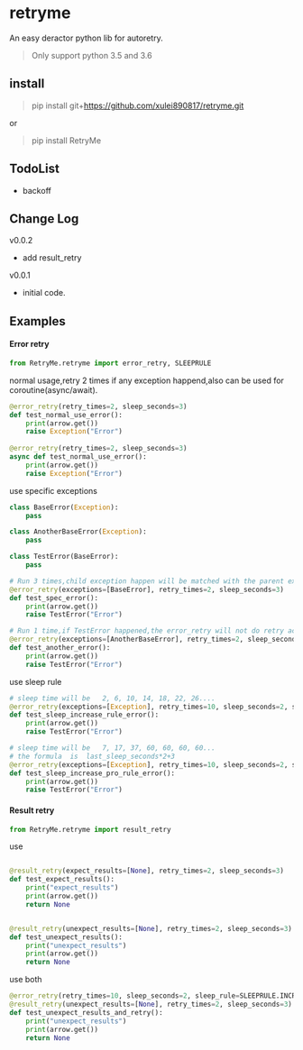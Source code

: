 # retryme
An easy deractor python lib for autoretry.
>Only support python 3.5 and 3.6
## install
> pip install git+https://github.com/xulei890817/retryme.git

or

> pip install RetryMe

## TodoList
* backoff

## Change Log
v0.0.2
* add result_retry

v0.0.1
* initial code.

## Examples

#### Error retry
```python
from RetryMe.retryme import error_retry, SLEEPRULE
```

normal usage,retry 2 times if any exception happend,also can be used for coroutine(async/await).
```python
@error_retry(retry_times=2, sleep_seconds=3)
def test_normal_use_error():
    print(arrow.get())
    raise Exception("Error")
    
@error_retry(retry_times=2, sleep_seconds=3)
async def test_normal_use_error():
    print(arrow.get())
    raise Exception("Error")
```

use specific  exceptions
```python
class BaseError(Exception):
    pass

class AnotherBaseError(Exception):
    pass

class TestError(BaseError):
    pass

# Run 3 times,child exception happen will be matched with the parent exception class.
@error_retry(exceptions=[BaseError], retry_times=2, sleep_seconds=3)
def test_spec_error():
    print(arrow.get())
    raise TestError("Error")

# Run 1 time,if TestError happened,the error_retry will not do retry action.
@error_retry(exceptions=[AnotherBaseError], retry_times=2, sleep_seconds=3)
def test_another_error():
    print(arrow.get())
    raise TestError("Error")
```

use sleep rule
```python
# sleep time will be   2, 6, 10, 14, 18, 22, 26....
@error_retry(exceptions=[Exception], retry_times=10, sleep_seconds=2, sleep_rule=SLEEPRULE.INCREASE, sleep_rule_args={"step": 4})
def test_sleep_increase_rule_error():
    print(arrow.get())
    raise TestError("Error")

# sleep time will be   7, 17, 37, 60, 60, 60, 60...
# the formula  is  last_sleep_seconds*2+3
@error_retry(exceptions=[Exception], retry_times=10, sleep_seconds=2, sleep_rule=SLEEPRULE.INCREASEPRO, sleep_rule_args={"max_sleep_time": 60})
def test_sleep_increase_pro_rule_error():
    print(arrow.get())
    raise TestError("Error")
```


#### Result retry
```python
from RetryMe.retryme import result_retry
```


use 
```python

@result_retry(expect_results=[None], retry_times=2, sleep_seconds=3)
def test_expect_results():
    print("expect_results")
    print(arrow.get())
    return None


@result_retry(unexpect_results=[None], retry_times=2, sleep_seconds=3)
def test_unexpect_results():
    print("unexpect_results")
    print(arrow.get())
    return None

```

use both
```python 
@error_retry(retry_times=10, sleep_seconds=2, sleep_rule=SLEEPRULE.INCREASEPRO, sleep_rule_args={"max_sleep_time": 60})
@result_retry(unexpect_results=[None], retry_times=2, sleep_seconds=3)
def test_unexpect_results_and_retry():
    print("unexpect_results")
    print(arrow.get())
    return None
```

